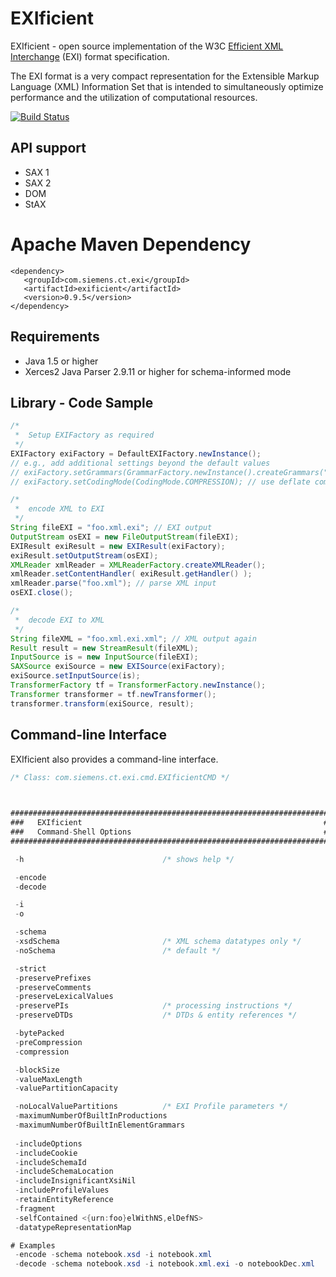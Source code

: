 # EXIficient

EXIficient - open source implementation of the W3C [Efficient XML Interchange](http://www.w3.org/TR/exi/) (EXI) format specification.

The EXI format is a very compact representation for the Extensible Markup Language (XML) Information Set that is intended to simultaneously optimize performance and the utilization of computational resources.

[![Build Status](https://travis-ci.org/EXIficient/exificient.svg?branch=master)](https://travis-ci.org/EXIficient/exificient)

## API support

* SAX 1
* SAX 2 
* DOM
* StAX

# Apache Maven Dependency

```
<dependency>
   <groupId>com.siemens.ct.exi</groupId>
   <artifactId>exificient</artifactId>
   <version>0.9.5</version>
</dependency>
```

## Requirements

* Java 1.5 or higher
* Xerces2 Java Parser 2.9.11 or higher for schema-informed mode


## Library - Code Sample

```java
/*
 *  Setup EXIFactory as required
 */
EXIFactory exiFactory = DefaultEXIFactory.newInstance();
// e.g., add additional settings beyond the default values
// exiFactory.setGrammars(GrammarFactory.newInstance().createGrammars("foo.xsd")); // use XML schema
// exiFactory.setCodingMode(CodingMode.COMPRESSION); // use deflate compression for larger XML files

/*
 *  encode XML to EXI
 */
String fileEXI = "foo.xml.exi"; // EXI output
OutputStream osEXI = new FileOutputStream(fileEXI);
EXIResult exiResult = new EXIResult(exiFactory);
exiResult.setOutputStream(osEXI);
XMLReader xmlReader = XMLReaderFactory.createXMLReader();
xmlReader.setContentHandler( exiResult.getHandler() );
xmlReader.parse("foo.xml"); // parse XML input
osEXI.close();

/*
 *  decode EXI to XML
 */
String fileXML = "foo.xml.exi.xml"; // XML output again
Result result = new StreamResult(fileXML);
InputSource is = new InputSource(fileEXI);
SAXSource exiSource = new EXISource(exiFactory);
exiSource.setInputSource(is);
TransformerFactory tf = TransformerFactory.newInstance();
Transformer transformer = tf.newTransformer();
transformer.transform(exiSource, result);
```

## Command-line Interface

EXIficient also provides a command-line interface.

```java
/* Class: com.siemens.ct.exi.cmd.EXIficientCMD */

      

######################################################################### 
###   EXIficient                                                      ### 
###   Command-Shell Options                                           ### 
######################################################################### 

 -h                               /* shows help */ 

 -encode 
 -decode 

 -i  
 -o  

 -schema  
 -xsdSchema                       /* XML schema datatypes only */ 
 -noSchema                        /* default */ 

 -strict 
 -preservePrefixes 
 -preserveComments 
 -preserveLexicalValues 
 -preservePIs                     /* processing instructions */ 
 -preserveDTDs                    /* DTDs & entity references */ 

 -bytePacked 
 -preCompression 
 -compression 

 -blockSize  
 -valueMaxLength  
 -valuePartitionCapacity  

 -noLocalValuePartitions          /* EXI Profile parameters */ 
 -maximumNumberOfBuiltInProductions  
 -maximumNumberOfBuiltInElementGrammars  
 
 -includeOptions 
 -includeCookie 
 -includeSchemaId 
 -includeSchemaLocation 
 -includeInsignificantXsiNil 
 -includeProfileValues 
 -retainEntityReference
 -fragment 
 -selfContained <{urn:foo}elWithNS,elDefNS>
 -datatypeRepresentationMap  

# Examples
 -encode -schema notebook.xsd -i notebook.xml
 -decode -schema notebook.xsd -i notebook.xml.exi -o notebookDec.xml
```
